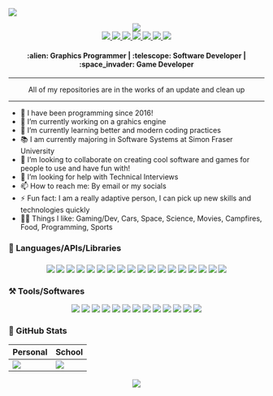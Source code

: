 ![](https://user-images.githubusercontent.com/29154540/155096958-bc245cac-7c77-40a6-8c86-ab447a2d7119.png)

<div align="center">
  <img src="https://komarev.com/ghpvc/?username=bisqq&color=orange&style=flat-square&label=PROFILE+VIEWS" />
</div>
<div align="center">
  <a>
    <a href= "https://bisqq.github.io/Portfolio/">
    <img src="https://img.shields.io/badge/portfolio-white?style=for-the-badge&&logoColor=black" />
  </a>
  <a href= "https://www.artstation.com/thebisqq">
    <img src= "https://img.shields.io/badge/artstation-0094DE?style=for-the-badge&logo=artstation&logoColor=white" />
  </a>
  <a href= "mailto:alex.biscoveanu@yahoo.ca">
    <img src="https://img.shields.io/badge/emailme-6001D2?style=for-the-badge&logo=yahoo&logoColor=white" />
  </a>
  <a>
    <a href= "https://www.linkedin.com/in/alex-biscoveanu-1048221aa/">
    <img src=https://img.shields.io/badge/LinkedIn-0077B5?style=for-the-badge&logo=linkedin&logoColor=white" />
  </a>
  <a>
    <a href= "https://dev.to/thebisqq">
    <img src="https://img.shields.io/badge/dev.to-white?style=for-the-badge&logo=dev.to&logoColor=black" />
  </a>
  <a>
    <a href= "https://morekeys.itch.io">
    <img src="https://img.shields.io/badge/Itch.io-FA5C5C?style=for-the-badge&logo=itch.io&logoColor=white" />
  </a>
  <a>
  <a href= "https://discordapp.com/users/thebisqq#8188/">
    <img src= "https://img.shields.io/badge/Discord-7289DA?style=for-the-badge&logo=discord&logoColor=white" />
  </a>
                                                                                                                    
  <h4>:alien: Graphics Programmer | :telescope: Software Developer | :space_invader: Game Developer</h4>
</div>
                                                                                                            
___                                                                                                         
<div align="center">
  All of my repositories are in the works of an update and clean up
</div>
                   
___

                   
- 🚀 I have been programming since 2016!
- 🔭 I’m currently working on a grahics engine
- 🌱 I’m currently learning better and modern coding practices
- 📚 I am currently majoring in Software Systems at Simon Fraser University
- 👯 I’m looking to collaborate on creating cool software and games for people to use and have fun with!
- 🤔 I’m looking for help with Technical Interviews
- 📫 How to reach me: By email or my socials
- ⚡ Fun fact: I am a really adaptive person, I can pick up new skills and technologies quickly
- 🏴‍☠️ Things I like: Gaming/Dev, Cars, Space, Science, Movies, Campfires, Food, Programming, Sports

### :scroll: Languages/APIs/Libraries
<div align="center">
  <h3></h3>
  <img src="https://img.shields.io/badge/C%2B%2B-00599C?style=for-the-badge&logo=c%2B%2B&logoColor=white" />
  <img src="https://img.shields.io/badge/c-00599C?style=for-the-badge&logo=c&logoColor=white" />
  <img src="https://img.shields.io/badge/opengl-517F9C?style=for-the-badge&logo=opengl&logoColor=white" />
  <img src="https://img.shields.io/badge/glm-F77C00?style=for-the-badge&logo=opengl&logoColor=white" />
  <img src="https://img.shields.io/badge/glfw-orange?style=for-the-badge&logoColor=white" />
  <img src="https://img.shields.io/badge/glsl-black?style=for-the-badge&logoColor=white" />
  <img src="https://img.shields.io/badge/vulkan-9C1C20?style=for-the-badge&logo=vulkan&logoColor=white" />
  <img src="https://img.shields.io/badge/threejs-F7DF1E?style=for-the-badge&logo=webgl&logoColor=black" />
  <img src="https://img.shields.io/badge/git-F05032?style=for-the-badge&logo=git&logoColor=white" />
  <img src="https://img.shields.io/badge/markdown-000000?style=for-the-badge&logo=markdown&logoColor=white" />
  <img src="https://img.shields.io/badge/java-D96900?style=for-the-badge&logo=java&logoColor=black" />
  <img src="https://img.shields.io/badge/javascript-F7DF1E?style=for-the-badge&logo=javascript&logoColor=black" />
  <img src="https://img.shields.io/badge/ejs-F7DF1E?style=for-the-badge&logo=javascript&logoColor=black" />
  <img src="https://img.shields.io/badge/html-E34F26?style=for-the-badge&logo=html5&logoColor=white" />
  <img src="https://img.shields.io/badge/css-1572B6?style=for-the-badge&logo=css3&logoColor=white" />
  <img src="https://img.shields.io/badge/terminalcommands-black?style=for-the-badge&logo=windowsterminal&logoColor=white" />
  <img src="https://img.shields.io/badge/postgresql-336791?style=for-the-badge&logo=postgresql&logoColor=white" />
  <img src="https://img.shields.io/badge/npm-CB3837?style=for-the-badge&logo=npm&logoColor=white" />
</div>

### :hammer_and_pick: Tools/Softwares

<div align="center">
  <img src="https://img.shields.io/badge/windows-0078D6?style=for-the-badge&logo=windows&logoColor=white" />
  <img src="https://img.shields.io/badge/linux-E79D05?style=for-the-badge&logo=linux&logoColor=white" />
  <img src="https://img.shields.io/badge/macos-white?style=for-the-badge&logo=macOS&logoColor=black" />
  <img src="https://img.shields.io/badge/unrealengine-black?style=for-the-badge&logo=UnrealEngine&logoColor=white" />
  <img src="https://img.shields.io/badge/gitHub-100000?style=for-the-badge&logo=github&logoColor=white" />
  <img src="https://img.shields.io/badge/vscode-007ACC?style=for-the-badge&logo=visualstudiocode&logoColor=white" />
  <img src="https://img.shields.io/badge/vs-purple?style=for-the-badge&logo=visualstudio&logoColor=white" />
  <img src="https://img.shields.io/badge/intellij-D33C7B?style=for-the-badge&logoColor=white" />
  <img src="https://img.shields.io/badge/photoshop-2F9FF2?style=for-the-badge&logo=adobephotoshop&logoColor=white" />
  <img src="https://img.shields.io/badge/aftereffects-000056?style=for-the-badge&logo=adobeaftereffects&logoColor=white" />
  <img src="https://img.shields.io/badge/premierepro-000056?style=for-the-badge&logo=adobepremierepro&logoColor=white" />
  <img src="https://img.shields.io/badge/blender-DC770C?style=for-the-badge&logo=blender&logoColor=white" />
  <img src="https://img.shields.io/badge/Heroku-430098?style=for-the-badge&logo=heroku&logoColor=white" />
</div>

### :test_tube: GitHub Stats
<div align="center">

  <table class = "table">
  <thead>
      <tr>
          <th>Personal</th>
          <th>School</th>
      </tr>
  </thead>
    <tbody>
      <tr>
          <td>
              <img src="https://github-readme-stats.vercel.app/api/top-langs/?username=bisqq&layout=compact&theme=tokyonight" />
          </td>
          <td>
              <img src="https://github-readme-stats.vercel.app/api/top-langs/?username=bisqqSchool&layout=compact&theme=tokyonight" />
          </td>
      </tr>
    </tbody>
  </table>
</div>

<div align="center">
  <img src="https://github-readme-stats.vercel.app/api?username=bisqq&show_icons=true&theme=tokyonight&count_private=true" />
</div>
